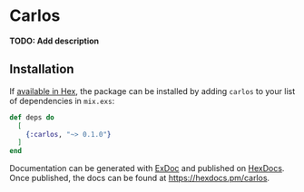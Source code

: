 # Carlos

**TODO: Add description**

## Installation

If [available in Hex](https://hex.pm/docs/publish), the package can be installed
by adding `carlos` to your list of dependencies in `mix.exs`:

```elixir
def deps do
  [
    {:carlos, "~> 0.1.0"}
  ]
end
```

Documentation can be generated with [ExDoc](https://github.com/elixir-lang/ex_doc)
and published on [HexDocs](https://hexdocs.pm). Once published, the docs can
be found at <https://hexdocs.pm/carlos>.

